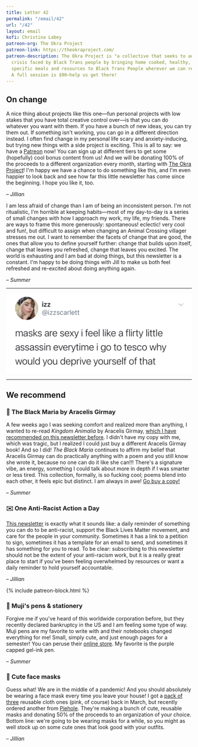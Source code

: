 ```yaml
---
title: Letter 42
permalink: "/email/42"
url: "/42"
layout: email
kofi: Christina Labey
patreon-org: The Okra Project
patreon-link: https://theokraproject.com/
patreon-description: The Okra Project is "a collective that seeks to address the global
  crisis faced by Black Trans people by bringing home cooked, healthy, and culturally
  specific meals and resources to Black Trans People wherever we can reach them."
  A full session is $90—help us get there!
---
```


## On change

A nice thing about projects like this one—fun personal projects with low stakes that you have total creative control over—is that you can do whatever you want with them. If you have a bunch of new ideas, you can try them out. If something isn't working, you can go in a different direction instead. I often find change in my personal life scary and anxiety-inducing, but trying new things with a side project is exciting. This is all to say: we have a [Patreon](https://www.patreon.com/letterstosummer) now! You can sign up at different tiers to get some (hopefully) cool bonus content from us! And we will be donating 100% of the proceeds to a different organization every month, starting with [The Okra Project](https://www.theokraproject.com)! I'm happy we have a chance to do something like this, and I'm even happier to look back and see how far this little newsletter has come since the beginning. I hope you like it, too.

– *Jillian*

I am less afraid of change than I am of being an inconsistent person. I'm not ritualistic, I'm horrible at keeping habits—most of my day-to-day is a series of small changes with how I approach my work, my life, my friends. There are ways to frame this more generously: spontaneous! eclectic! very cool and fun!, but difficult to assign when changing an Animal Crossing villager stresses me out. I want to remember the facets of change that are good, the ones that allow you to define yourself further: change that builds upon itself, change that leaves you refreshed, change that leaves you excited. The world is exhausting and I am bad at doing things, but this newsletter is a constant. I'm happy to be doing things with Jill to make us both feel refreshed and re-excited about doing anything again.

– *Summer*

<hr>

<a href="https://twitter.com/izzscarlett/status/1282998775741546496?s=12">
  <img src="/assets/images/tweets/42.jpeg" class="tweet">
</a>

<hr>

## We recommend

### 📖 The Black Maria by Aracelis Girmay

A few weeks ago I was seeking comfort and realized more than anything, I wanted to re-read *Kingdom Animalia* by Aracelis Girmay, [which I have recommended on this newsletter before](https://letterstosummer.com/22). I didn't have my copy with me, which was tragic, but I realized I could just buy a different Aracelis Girmay book! And so I did! *The Black Maria* continues to affirm my belief that Aracelis Girmay can do practically anything with a poem and you still know she wrote it, because no one can do it like she can!!! There's a signature vibe, an energy, something I could talk about more in depth if I was smarter or less tired. This collection, formally, is so fucking cool; poems blend into each other, it feels epic but distinct. I am always in awe! [Go buy a copy!](https://www.boaeditions.org/products/the-black-maria)

– *Summer*

### ✉️ One Anti-Racist Action a Day

[This newsletter](https://oneaction.today) is exactly what it sounds like: a daily reminder of something you can do to be anti-racist, support the Black Lives Matter movement, and care for the people in your community. Sometimes it has a link to a petition to sign, sometimes it has a template for an email to send, and sometimes it has something for you to read. To be clear: subscribing to this newsletter should not be the extent of your anti-racism work, but it is a really great place to start if you've been feeling overwhelmed by resources or want a daily reminder to hold yourself accountable.

– *Jillian*

{% include patreon-block.html %}

### 🔗 Muji's pens & stationery

Forgive me if you've heard of this worldwide corporation before, but they recently declared bankruptcy in the US and I am feeling some type of way. Muji pens are my favorite to write with and their notebooks changed everything for me! Small, simply cute, and just enough pages for a semester! You can peruse their [online store](https://www.muji.us/store/stationery.html). My favorite is the purple capped gel-ink pen.

– *Summer*

### 🧠 Cute face masks

Guess what! We are in the middle of a pandemic! And you should absolutely be wearing a face mask every time you leave your house! I got a [pack of three](https://losangelesapparel.net/products/3-pack-cotton-mask?variant=31978394189886) reusable cloth ones (pink, of course) back in March, but recently ordered another from [Piehole](https://piehole.bigcartel.com). They're making a bunch of cute, reusable masks and donating 50% of the proceeds to an organization of your choice. Bottom line: we're going to be wearing masks for a while, so you might as well stock up on some cute ones that look good with your outfits.

– *Jillian*
